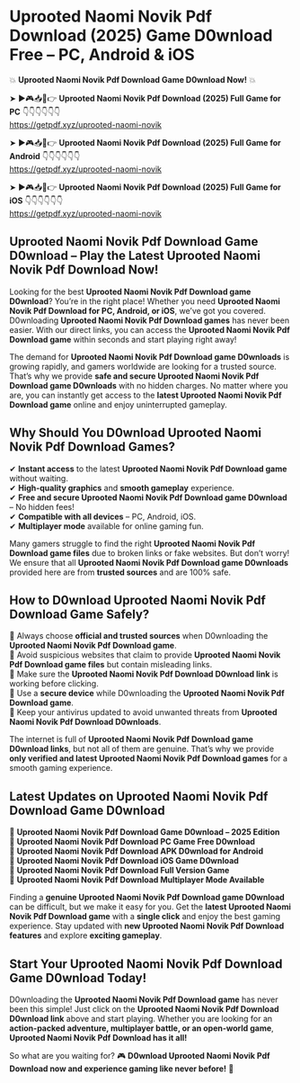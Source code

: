 # Uprooted Naomi Novik Pdf Download (2025) Game D0wnload Free – PC, Android & iOS

💥 **Uprooted Naomi Novik Pdf Download Game D0wnload Now!** 💥  

➤ ►🎮📥📱👉 **Uprooted Naomi Novik Pdf Download (2025) Full Game for PC** 👇👇👇👇👇👇  
https://getpdf.xyz/uprooted-naomi-novik  

➤ ►🎮📥📱👉 **Uprooted Naomi Novik Pdf Download (2025) Full Game for Android** 👇👇👇👇👇👇  
https://getpdf.xyz/uprooted-naomi-novik  

➤ ►🎮📥📱👉 **Uprooted Naomi Novik Pdf Download (2025) Full Game for iOS** 👇👇👇👇👇👇  
https://getpdf.xyz/uprooted-naomi-novik  

## Uprooted Naomi Novik Pdf Download Game D0wnload – Play the Latest Uprooted Naomi Novik Pdf Download Now!

Looking for the best **Uprooted Naomi Novik Pdf Download game D0wnload**? You’re in the right place! Whether you need **Uprooted Naomi Novik Pdf Download for PC, Android, or iOS**, we’ve got you covered. D0wnloading **Uprooted Naomi Novik Pdf Download games** has never been easier. With our direct links, you can access the **Uprooted Naomi Novik Pdf Download game** within seconds and start playing right away!  

The demand for **Uprooted Naomi Novik Pdf Download game D0wnloads** is growing rapidly, and gamers worldwide are looking for a trusted source. That’s why we provide **safe and secure Uprooted Naomi Novik Pdf Download game D0wnloads** with no hidden charges. No matter where you are, you can instantly get access to the **latest Uprooted Naomi Novik Pdf Download game** online and enjoy uninterrupted gameplay.  

## **Why Should You D0wnload Uprooted Naomi Novik Pdf Download Games?**  

✔ **Instant access** to the latest **Uprooted Naomi Novik Pdf Download game** without waiting.  
✔ **High-quality graphics** and **smooth gameplay** experience.  
✔ **Free and secure Uprooted Naomi Novik Pdf Download game D0wnload** – No hidden fees!  
✔ **Compatible with all devices** – PC, Android, iOS.  
✔ **Multiplayer mode** available for online gaming fun.  

Many gamers struggle to find the right **Uprooted Naomi Novik Pdf Download game files** due to broken links or fake websites. But don’t worry! We ensure that all **Uprooted Naomi Novik Pdf Download game D0wnloads** provided here are from **trusted sources** and are 100% safe.  

## **How to D0wnload Uprooted Naomi Novik Pdf Download Game Safely?**  

📌 Always choose **official and trusted sources** when D0wnloading the **Uprooted Naomi Novik Pdf Download game**.  
📌 Avoid suspicious websites that claim to provide **Uprooted Naomi Novik Pdf Download game files** but contain misleading links.  
📌 Make sure the **Uprooted Naomi Novik Pdf Download D0wnload link** is working before clicking.  
📌 Use a **secure device** while D0wnloading the **Uprooted Naomi Novik Pdf Download game**.  
📌 Keep your antivirus updated to avoid unwanted threats from **Uprooted Naomi Novik Pdf Download D0wnloads**.  

The internet is full of **Uprooted Naomi Novik Pdf Download game D0wnload links**, but not all of them are genuine. That’s why we provide **only verified and latest Uprooted Naomi Novik Pdf Download games** for a smooth gaming experience.  

## **Latest Updates on Uprooted Naomi Novik Pdf Download Game D0wnload**  

🔹 **Uprooted Naomi Novik Pdf Download Game D0wnload – 2025 Edition**  
🔹 **Uprooted Naomi Novik Pdf Download PC Game Free D0wnload**  
🔹 **Uprooted Naomi Novik Pdf Download APK D0wnload for Android**  
🔹 **Uprooted Naomi Novik Pdf Download iOS Game D0wnload**  
🔹 **Uprooted Naomi Novik Pdf Download Full Version Game**  
🔹 **Uprooted Naomi Novik Pdf Download Multiplayer Mode Available**  

Finding a **genuine Uprooted Naomi Novik Pdf Download game D0wnload** can be difficult, but we make it easy for you. Get the **latest Uprooted Naomi Novik Pdf Download game** with a **single click** and enjoy the best gaming experience. Stay updated with **new Uprooted Naomi Novik Pdf Download features** and explore **exciting gameplay**.  

## **Start Your Uprooted Naomi Novik Pdf Download Game D0wnload Today!**  

D0wnloading the **Uprooted Naomi Novik Pdf Download game** has never been this simple! Just click on the **Uprooted Naomi Novik Pdf Download D0wnload link** above and start playing. Whether you are looking for an **action-packed adventure, multiplayer battle, or an open-world game**, **Uprooted Naomi Novik Pdf Download has it all!**  

So what are you waiting for? 🎮 **D0wnload Uprooted Naomi Novik Pdf Download now and experience gaming like never before!** 🚀  